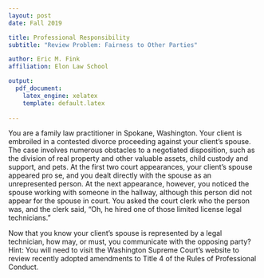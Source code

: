 ```yaml
---
layout: post
date: Fall 2019

title: Professional Responsibility
subtitle: "Review Problem: Fairness to Other Parties"

author: Eric M. Fink
affiliation: Elon Law School 

output: 
  pdf_document:
    latex_engine: xelatex
    template: default.latex
    
---
```


You are a family law practitioner in Spokane, Washington. Your client is embroiled in a contested divorce proceeding against your client’s spouse. The case involves numerous obstacles to a negotiated disposition, such as the division of real property and other valuable assets, child custody and support, and pets. At the first two court appearances, your client’s spouse appeared pro se, and you dealt directly with the spouse as an unrepresented person. At the next appearance, however, you noticed the spouse working with someone in the hallway, although this person did not appear for the spouse in court. You asked the court clerk who the person was, and the clerk said, “Oh, he hired one of those limited license legal technicians.”

Now that you know your client’s spouse is represented by a legal technician, how may, or must, you communicate with the opposing party? Hint: You will need to visit the Washington Supreme Court’s website to review recently adopted amendments to Title 4 of the Rules of Professional Conduct. 
